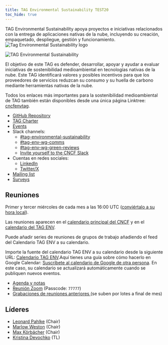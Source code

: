 ```yaml
---
title: TAG Environmental Sustainability TEST20
toc_hide: true
--- 
```


<div class="row mt-5 mb-3">
    <div class="col-lg-6">
        <div class="lead">
        TAG Environmental Sustainability apoya proyectos e iniciativas relacionados con la entrega de aplicaciones nativas de la nube, incluyendo su creación, empaquetado, despliegue, gestión y funcionamiento.
        </div>
    </div>
    <div class="col-lg-6">
        <img src="/images/tag-environmental-sustainability_color.svg" alt="Tag Environmental Sustainability logo" style="max-width: 300px;">
    </div>
</div>

<p class="mt-5 mb-5"><img src="/images/tag-env-sustainability-header.webp" alt="TAG Environmental Sustainability"></p>

El objetivo de este TAG es defender, desarrollar, apoyar y ayudar a evaluar iniciativas de sostenibilidad medioambiental en tecnologías nativas de la nube. Este TAG identificará valores y posibles incentivos para que los proveedores de servicios reduzcan su consumo y su huella de carbono mediante herramientas nativas de la nube.

<!-- cSpell:ignore Linktree -->
Todos los enlaces más importantes para la sostenibilidad medioambiental de TAG también están disponibles desde una única página Linktree:  [cncfenvtag](https://linktr.ee/cncfenvtag).

- [GitHub Repository](https://github.com/cncf/tag-env-sustainability)
- [TAG Charter](https://github.com/cncf/tag-env-sustainability/blob/main/charter.md)
- [Events](https://tag-env-sustainability.cncf.io/events/)
- Slack channels:
  - [#tag-environmental-sustainability](https://cloud-native.slack.com/archives/C03F270PDU6)
  - [#tag-env-wg-comms](https://cloud-native.slack.com/archives/C068XUD9AEA)
  - [#tag-env-wg-green-reviews](https://cloud-native.slack.com/archives/C060EDHN431)
  - [Invite yourself to the CNCF Slack](https://slack.cncf.io/)
- Cuentas en redes sociales:
  - [LinkedIn](https://www.linkedin.com/company/cncf-tag-environmental-sustainability)
  - [Twitter/X](https://twitter.com/CNCFEnvTAG)
- [Mailing list](https://lists.cncf.io/g/cncf-tag-env-sustainability/topics)
- [Surveys](https://github.com/cncf/tag-env-sustainability/tree/main/artifacts/surveys)

## Reuniones

Primer y tercer miércoles de cada mes a las 16:00 UTC  ([conviértalo a su hora local](https://dateful.com/convert/utc?t=16)).

Las reuniones aparecen en el  [calendario principal del CNCF](https://www.cncf.io/calendar/)
y en el  [calendario del TAG ENV](https://calendar.google.com/calendar/embed?src=72e93a411f02e5664bb4485c04311b83dae6a62574e4ab882a1ccf8526aa9bf1%40group.calendar.google.com&ctz=America%2FChicago).

Puede añadir series de reuniones de grupos de trabajo añadiendo el feed del Calendario TAG ENV a su calendario.

Importe la fuente del calendario TAG ENV a su calendario desde la siguiente URL:  [Calendario TAG ENV](https://calendar.google.com/calendar/embed?src=72e93a411f02e5664bb4485c04311b83dae6a62574e4ab882a1ccf8526aa9bf1%40group.calendar.google.com).Aquí tienes una guía sobre cómo hacerlo en Google Calendar:  [Suscríbete al calendario de Google de otra persona](https://support.google.com/calendar/answer/37100?hl=en&co=GENIE.Platform%3DDesktop). En este caso, su calendario se actualizará automáticamente cuando se publiquen nuevos eventos.

* [Agenda y notas](https://bit.ly/cncf-tag-env-meeting-notes)
* [Reunión Zoom](https://zoom.us/my/cncftagenvsustainability) (Passcode: `77777`)
* [Grabaciones de reuniones anteriores ](https://www.youtube.com/@CNCFEnvTAG/playlists) (se suben por lotes a final de mes)

## Líderes

- [Leonard Pahlke](https://github.com/leonardpahlke) (Chair)
- [Marlow Weston](https://github.com/catblade) (Chair)
- [Max Körbächer](https://github.com/mkorbi) (Chair)
- [Kristina Devochko](https://github.com/guidemetothemoon) (TL)